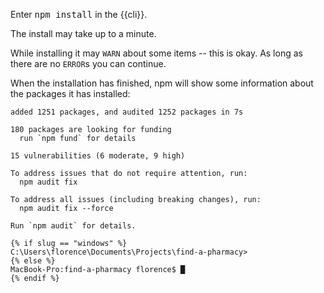 Enter <kbd>npm install</kbd> in the {{cli}}.

The install may take up to a minute.

While installing it may `WARN` about some items -- this is okay. As long as there are no `ERROR`s you can continue.

When the installation has finished, npm will show some information about the packages it has installed:

```shell
added 1251 packages, and audited 1252 packages in 7s

180 packages are looking for funding
  run `npm fund` for details

15 vulnerabilities (6 moderate, 9 high)

To address issues that do not require attention, run:
  npm audit fix

To address all issues (including breaking changes), run:
  npm audit fix --force

Run `npm audit` for details.

{% if slug == "windows" %}
C:\Users\florence\Documents\Projects\find-a-pharmacy>
{% else %}
MacBook-Pro:find-a-pharmacy florence$ █
{% endif %}
```
